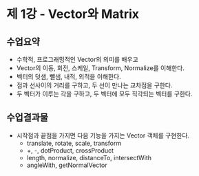 # 제 1강 - Vector와 Matrix
## 수업요약
- 수학적, 프로그래밍적인 Vector의 의미를 배우고 
- Vector의 이동, 회전, 스케일, Transform, Normalize를 이해한다.
- 벡터의 덧샘, 뺄샘, 내적, 외적을 이해한다.
- 점과 선사이의 거리를 구하고, 두 선이 만나는 교차점을 구한다.
- 두 벡터가 이루는 각을 구하고, 두 벡터에 모두 직각되는 벡터를 구한다.

## 수업결과물
- 시작점과 끝점을 가지면 다음 기능을 가지는 Vector 객체를 구현한다.
  - translate, rotate, scale, transform
  - +, -, dotProduct, crossProduct
  - length, normalize, distanceTo, intersectWith
  - angleWith, getNormalVector
